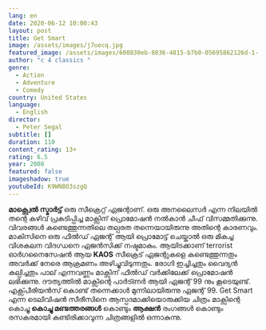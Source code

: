 ```yaml
---
lang: en
date: 2020-06-12 10:00:43
layout: post
title: Get Smart
image: /assets/images/j7uocq.jpg
featured_image: /assets/images/600830eb-8036-4815-b7b0-05695862126d-1-.jpeg
author: "c 4 classics "
genre:
  - Action
  - Adventure
  - Comedy
country: United States
language:
  - English
director:
  - Peter Segal
subtitle: []
duration: 110
content_rating: 13+
rating: 6.5
year: 2008
featured: false
imageshadow: true
youtubeId: K9WNBO3szgQ
---
```

**മാക്സ്വെൽ സ്മാർട്ട്‌** ഒരു സീക്രെറ്റ്  ഏജന്റാണ്. ഒരു അനലൈസർ എന്ന നിലയിൽ തന്റെ കഴിവ് പ്രകടിപ്പിച്ച മാക്സിന് പ്രൊമോഷൻ നൽകാൻ ചീഫ് വിസമ്മതിക്കുന്നു. വിവരങ്ങൾ കണ്ടെത്തുന്നതിലെ തല്പരത തന്നെയായിരുന്നു അതിന്റെ കാരണവും. മാകിസിനെ ഒരു ഫീൽഡ് ഏജന്റ് ആയി പ്രൊമോട്ട് ചെയ്താൽ ഒരു മികച്ച വിശകലന വിദഗ്ധനെ ഏജൻസിക്ക് നഷ്ടമാകും. ആയിടക്കാണ് terrorist ഓർഗനൈസേഷൻ ആയ **KAOS** സീക്രെട് ഏജന്റുകളെ കണ്ടെത്തുന്നതും അവർക്ക് നേരെ ആക്രമണം അഴിച്ചുവിടുന്നതും. രോഗി ഇച്ചിച്ചതും വൈദ്യൻ കല്പിച്ചതും പാല് എന്നവണ്ണം  മാക്സിന് ഫീൽഡ് വർക്കിലേക്ക് പ്രൊമോഷൻ ലഭിക്കുന്നു. ദൗത്യത്തിൽ മാക്സിന്റെ പാർട്ണർ ആയി ഏജന്റ് 99 നും കൂടെയുണ്ട്. എക്സ്പീരിയൻസ് കൊണ്ട്  തന്നെക്കാൾ മുന്നിലായിരുന്നു ഏജന്റ് 99. Get Smart എന്ന ടെലിവിഷൻ സീരീസിനെ ആസ്പദമാക്കിയൊരുക്കിയ ചിത്രം മാക്സിന്റെ കൊച്ചു **കൊച്ചു മണ്ടത്തരങ്ങൾ** കൊണ്ടും **ആക്ഷൻ** രംഗങ്ങൾ കൊണ്ടും രസകരമായി കണ്ടിരിക്കാവുന്ന ചിത്രങ്ങളിൽ ഒന്നാകുന്നു.
